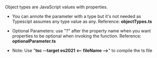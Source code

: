 Object types are JavaScript values with properties.

- You can annote the parameter with a type but it's not needed as Typescipt assumes any type value as any. Reference: **objectTypes.ts**

- Optional Parameters: use "?" after the property name when you want properties to be optional when invoking the function. Reference: **optionalParameter.ts**

- Note: Use "**tsc --target es2021 <-- fileName -->**" to compile the ts file
